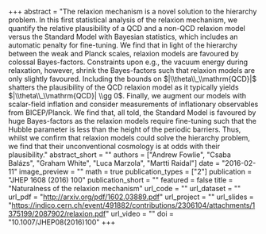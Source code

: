+++
abstract = "The relaxion mechanism is a novel solution to the hierarchy problem. In this first statistical analysis of the relaxion mechanism, we quantify the relative plausibility of a QCD and a non-QCD relaxion model versus the Standard Model with Bayesian statistics, which includes an automatic penalty for fine-tuning. We find that in light of the hierarchy between the weak and Planck scales, relaxion models are favoured by colossal Bayes-factors. Constraints upon e.g., the vacuum energy during relaxation, however, shrink the Bayes-factors such that relaxion models are only slightly favoured. Including the bounds on $|\\theta\\_\\mathrm{QCD}|$ shatters the plausibility of the QCD relaxion model as it typically yields $|\\theta\\_\\mathrm{QCD}| \\gg 0$. Finally, we augment our models with scalar-field inflation and consider measurements of inflationary observables from BICEP/Planck. We find that, all told, the Standard Model is favoured by huge Bayes-factors as the relaxion models require fine-tuning such that the Hubble parameter is less than the height of the periodic barriers. Thus, whilst we confirm that relaxion models could solve the hierarchy problem, we find that their unconventional cosmology is at odds with their plausibility."
abstract_short = ""
authors = ["Andrew Fowlie", "Csaba Balázs", "Graham White", "Luca Marzola", "Martti Raidal"]
date = "2016-02-11"
image_preview = ""
math = true
publication_types = ["2"]
publication = "JHEP 1608 (2016) 100"
publication_short = ""
featured = false
title = "Naturalness of the relaxion mechanism"
url_code = ""
url_dataset = ""
url_pdf = "http://arxiv.org/pdf/1602.03889.pdf"
url_project = ""
url_slides = "https://indico.cern.ch/event/491882/contributions/2306104/attachments/1375199/2087902/relaxion.pdf"
url_video = ""
doi = "10.1007/JHEP08(2016)100"
+++
